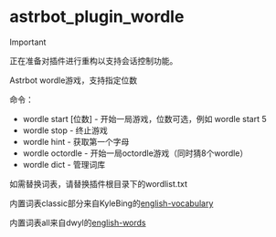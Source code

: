 # astrbot_plugin_wordle

> [!important]
> 正在准备对插件进行重构以支持会话控制功能。

Astrbot wordle游戏，支持指定位数

命令：
- wordle start [位数] - 开始一局游戏，位数可选，例如 wordle start 5
- wordle stop - 终止游戏
- wordle hint - 获取第一个字母
- wordle octordle - 开始一局octordle游戏（同时猜8个wordle）
- wordle dict - 管理词库

如需替换词表，请替换插件根目录下的wordlist.txt

内置词表classic部分来自KyleBing的[english-vocabulary](https://github.com/KyleBing/english-vocabulary)

内置词表all来自dwyl的[english-words](https://github.com/dwyl/english-words)

